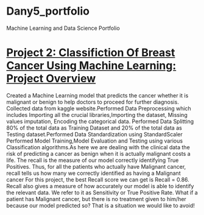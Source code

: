 # Dany5_portfolio
Machine Learning and Data Science Portfolio

# [Project 2: Classifiction Of Breast Cancer Using Machine Learning: Project Overview](https://github.com/Dany511/machinelearning_projects)
  Created a Machine Learning model that predicts the cancer whether it is malignant or benign to help doctors to proceed for further diagnosis.
  Collected data from kaggle website.Performed Data Preprocessing which includes Importing all the crucial libraries,Importing the dataset, Missing values imputation, Encoding the   categorical data.
  Performed Data Splitting 80% of the total data as Training Dataset and 20% of the total data as Testing dataset.Performed Data Standardization using StandardScaler
  Performed Model Training,Model Evaluation and Testing using various Classification algorithms.As here we are dealing with the clinical data the risk of predicting a cancer as     benign when it is actually malignant costs a life.
  The recall is the measure of our model correctly identifying True Positives. Thus, for all the patients who actually have Malignant cancer, recall tells us how many we correctly   identified as having a Malignant cancer
  For this project, the best Recall score we can get is Recall  = 0.86. Recall also gives a measure of how accurately our model is able to identify the relevant data. We refer to   it as Sensitivity or True Positive Rate. What if a patient has Malignant cancer, but there is no treatment given to him/her because our model predicted so? That is a situation     we would like to avoid!

